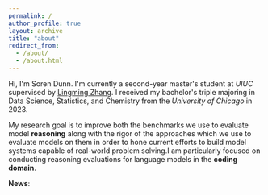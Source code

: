 ```yaml
---
permalink: /
author_profile: true
layout: archive
title: "about"
redirect_from: 
  - /about/
  - /about.html
---
```


Hi, I'm Soren Dunn. I'm currently a second-year master's student at *UIUC* supervised by [Lingming Zhang](https://lingming.cs.illinois.edu/index.html). I received my bachelor's triple majoring in Data Science, Statistics, and Chemistry from the *University of Chicago* in 2023. 

My research goal is to improve both the benchmarks we use to evaluate model **reasoning** along with the rigor of the approaches which we use to evaluate models on them in order to hone current efforts to build model systems capable of real-world problem solving.I am particularly focused on conducting reasoning evaluations for language models in the **coding domain**.

**News**:


